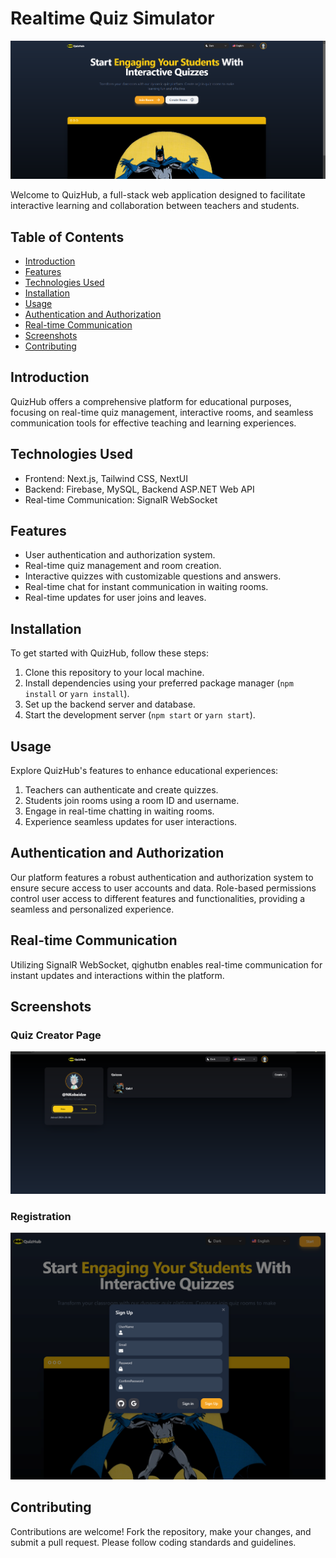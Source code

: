 # Realtime Quiz Simulator

![Platform Banner](HomePage.png)

Welcome to QuizHub, a full-stack web application designed to facilitate interactive learning and collaboration between teachers and students.
## Table of Contents

- [Introduction](#Introduction)
- [Features](#features)
- [Technologies Used](#technologiesused)
- [Installation](#installation)
- [Usage](#usage)
- [Authentication and Authorization](#authentication-and-authorization)
- [Real-time Communication](#real-time-communication)
- [Screenshots](#screenshots)
- [Contributing](#contributing)

## Introduction

QuizHub offers a comprehensive platform for educational purposes, focusing on real-time quiz management, interactive rooms, and seamless communication tools for effective teaching and learning experiences.

## Technologies Used

- Frontend: Next.js, Tailwind CSS, NextUI
- Backend: Firebase, MySQL, Backend ASP.NET Web API
- Real-time Communication: SignalR WebSocket

## Features

- User authentication and authorization system.
- Real-time quiz management and room creation.
- Interactive quizzes with customizable questions and answers.
- Real-time chat for instant communication in waiting rooms.
- Real-time updates for user joins and leaves.

## Installation

To get started with QuizHub, follow these steps:

1. Clone this repository to your local machine.
2. Install dependencies using your preferred package manager (`npm install` or `yarn install`).
3. Set up the backend server and database.
4. Start the development server (`npm start` or `yarn start`).

## Usage

Explore QuizHub's features to enhance educational experiences:

1. Teachers can authenticate and create quizzes.
2. Students join rooms using a room ID and username.
3. Engage in real-time chatting in waiting rooms.
4. Experience seamless updates for user interactions.

## Authentication and Authorization

Our platform features a robust authentication and authorization system to ensure secure access to user accounts and data. Role-based permissions control user access to different features and functionalities, providing a seamless and personalized experience.

## Real-time Communication

Utilizing SignalR WebSocket, qighutbn enables real-time communication for instant updates and interactions within the platform.

## Screenshots

### Quiz Creator Page
![Quiz Creator](Quizs.png)

### Registration
![Login & Registration](Registration.png)

## Contributing

Contributions are welcome! Fork the repository, make your changes, and submit a pull request. Please follow coding standards and guidelines.
